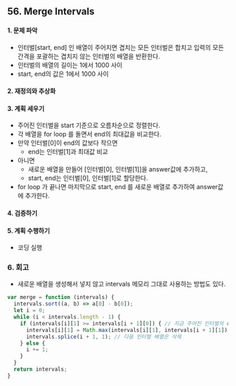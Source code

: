 ## 56. Merge Intervals
#### 1. 문제 파악
- 인터벌[start, end] 인 배열이 주어지면 겹치는 모든 인터벌은 합치고 입력의 모든 간격을 포괄하는 겹치지 않는 인터벌의 배열을 반환한다.
- 인터벌의 배열의 길이는 1에서 1000 사이
- start, end의 값은 1에서 1000 사이
#### 2. 재정의와 추상화
#### 3. 계획 세우기
- 주어진 인터벌을 start 기준으로 오름차순으로 정렬한다.
- 각 배열을 for loop 를 돌면서 end의 최대값을 비교한다.
- 만약 인터벌[0]이 end의 값보다 작으면
  - end는 인터벌[1]과 최대값 비교
- 아니면
  - 새로운 배열을 만들어 [인터벌[0], 인터벌[1]]을 answer값에 추가하고,
  - start, end는 인터벌[0], 인터벌[1]로 할당한다.
- for loop 가 끝나면 마지막으로 start, end 를 새로운 배열로 추가하여 answer값에 추가한다.
#### 4. 검증하기
#### 5. 계획 수행하기
- 코딩 실행

### 6. 회고
- 새로운 배열을 생성해서 넣지 않고 intervals 메모리 그대로 사용하는 방법도 있다.
```javascript
var merge = function (intervals) {
  intervals.sort((a, b) => a[0] - b[0]);
  let i = 0;
  while (i < intervals.length - 1) {
    if (intervals[i][1] >= intervals[i + 1][0]) { // 지금 주어진 인터벌의 end값이 다음 인터벌 start값보다 클 경우
      intervals[i][1] = Math.max(intervals[i][1], intervals[i + 1][1]); // 지금 end값을 다음 인터벌 end값과 최대값 비교
      intervals.splice(i + 1, 1); // 다음 인터벌 배열은 삭제
    } else {
      i += 1;
    }
  }
  return intervals;
}
```
